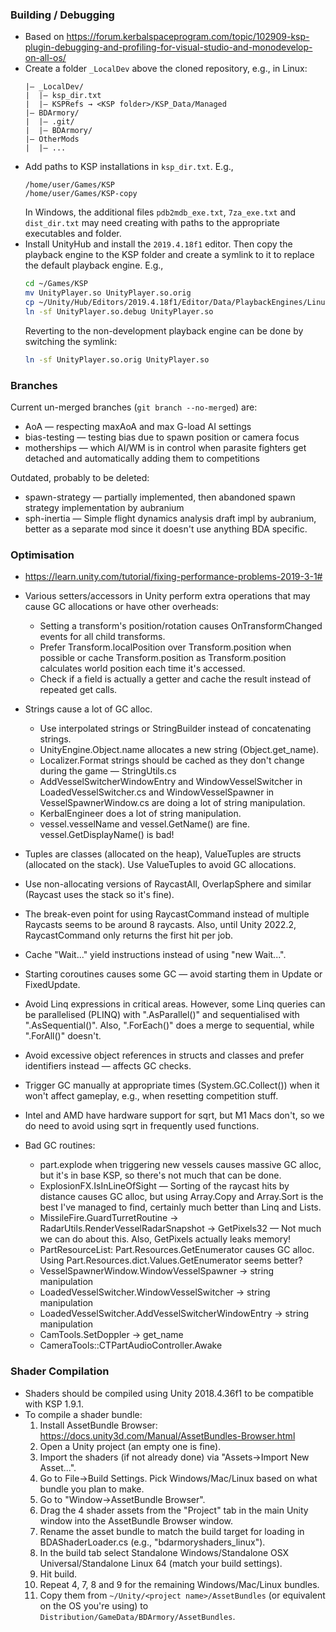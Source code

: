 ### Building / Debugging
- Based on https://forum.kerbalspaceprogram.com/topic/102909-ksp-plugin-debugging-and-profiling-for-visual-studio-and-monodevelop-on-all-os/
- Create a folder `_LocalDev` above the cloned repository, e.g., in Linux:
    ```
    |— _LocalDev/
    |  |— ksp_dir.txt
    |  |— KSPRefs → <KSP folder>/KSP_Data/Managed
    |— BDArmory/
    |  |— .git/
    |  |— BDArmory/
    |— OtherMods
    |  |— ...
    ```
- Add paths to KSP installations in `ksp_dir.txt`. E.g.,
    ```
    /home/user/Games/KSP
    /home/user/Games/KSP-copy
    ```
    In Windows, the additional files `pdb2mdb_exe.txt`, `7za_exe.txt` and `dist_dir.txt` may need creating with paths to the appropriate executables and folder.
- Install UnityHub and install the `2019.4.18f1` editor. Then copy the playback engine to the KSP folder and create a symlink to it to replace the default playback engine. E.g.,
    ```bash
    cd ~/Games/KSP
    mv UnityPlayer.so UnityPlayer.so.orig
    cp ~/Unity/Hub/Editors/2019.4.18f1/Editor/Data/PlaybackEngines/LinuxStandaloneSupport/Variations/linux64_withgfx_development_mono/UnityPlayer.so UnityPlayer.so.debug
    ln -sf UnityPlayer.so.debug UnityPlayer.so
    ```
    Reverting to the non-development playback engine can be done by switching the symlink:
    ```bash
    ln -sf UnityPlayer.so.orig UnityPlayer.so
    ```

### Branches
Current un-merged branches (`git branch --no-merged`) are:
- AoA — respecting maxAoA and max G-load AI settings
- bias-testing — testing bias due to spawn position or camera focus
- motherships — which AI/WM is in control when parasite fighters get detached and automatically adding them to competitions

Outdated, probably to be deleted:
- spawn-strategy — partially implemented, then abandoned spawn strategy implementation by aubranium
- sph-inertia — Simple flight dynamics analysis draft impl by aubranium, better as a separate mod since it doesn't use anything BDA specific.


### Optimisation
- https://learn.unity.com/tutorial/fixing-performance-problems-2019-3-1#
- Various setters/accessors in Unity perform extra operations that may cause GC allocations or have other overheads:
    - Setting a transform's position/rotation causes OnTransformChanged events for all child transforms.
    - Prefer Transform.localPosition over Transform.position when possible or cache Transform.position as Transform.position calculates world position each time it's accessed.
    - Check if a field is actually a getter and cache the result instead of repeated get calls.
- Strings cause a lot of GC alloc.
    - Use interpolated strings or StringBuilder instead of concatenating strings.
    - UnityEngine.Object.name allocates a new string (Object.get_name).
    - Localizer.Format strings should be cached as they don't change during the game — StringUtils.cs
    - AddVesselSwitcherWindowEntry and WindowVesselSwitcher in LoadedVesselSwitcher.cs and WindowVesselSpawner in VesselSpawnerWindow.cs are doing a lot of string manipulation.
    - KerbalEngineer does a lot of string manipulation.
    - vessel.vesselName and vessel.GetName() are fine. vessel.GetDisplayName() is bad!
- Tuples are classes (allocated on the heap), ValueTuples are structs (allocated on the stack). Use ValueTuples to avoid GC allocations.
- Use non-allocating versions of RaycastAll, OverlapSphere and similar (Raycast uses the stack so it's fine).
- The break-even point for using RaycastCommand instead of multiple Raycasts seems to be around 8 raycasts. Also, until Unity 2022.2, RaycastCommand only returns the first hit per job.
- Cache "Wait..." yield instructions instead of using "new Wait...".
- Starting coroutines causes some GC — avoid starting them in Update or FixedUpdate.
- Avoid Linq expressions in critical areas. However, some Linq queries can be parallelised (PLINQ) with ".AsParallel()" and sequentialised with ".AsSequential()". Also, ".ForEach()" does a merge to sequential, while ".ForAll()" doesn't.
- Avoid excessive object references in structs and classes and prefer identifiers instead — affects GC checks.
- Trigger GC manually at appropriate times (System.GC.Collect()) when it won't affect gameplay, e.g., when resetting competition stuff.
- Intel and AMD have hardware support for sqrt, but M1 Macs don't, so we do need to avoid using sqrt in frequently used functions.

- Bad GC routines:
    - part.explode when triggering new vessels causes massive GC alloc, but it's in base KSP, so there's not much that can be done.
    - ExplosionFX.IsInLineOfSight — Sorting of the raycast hits by distance causes GC alloc, but using Array.Copy and Array.Sort is the best I've managed to find, certainly much better than Linq and Lists.
    - MissileFire.GuardTurretRoutine -> RadarUtils.RenderVesselRadarSnapshot -> GetPixels32 — Not much we can do about this. Also, GetPixels actually leaks memory!
    - PartResourceList: Part.Resources.GetEnumerator causes GC alloc. Using Part.Resources.dict.Values.GetEnumerator seems better?
    - VesselSpawnerWindow.WindowVesselSpawner -> string manipulation
    - LoadedVesselSwitcher.WindowVesselSwitcher -> string manipulation
    - LoadedVesselSwitcher.AddVesselSwitcherWindowEntry -> string manipulation
    - CamTools.SetDoppler -> get_name
    - CameraTools::CTPartAudioController.Awake

### Shader Compilation
- Shaders should be compiled using Unity 2018.4.36f1 to be compatible with KSP 1.9.1.
- To compile a shader bundle:
    1. Install AssetBundle Browser: https://docs.unity3d.com/Manual/AssetBundles-Browser.html
    2. Open a Unity project (an empty one is fine).
    3. Import the shaders (if not already done) via "Assets->Import New Asset...".
    4. Go to File->Build Settings. Pick Windows/Mac/Linux based on what bundle you plan to make.
    5. Go to "Window->AssetBundle Browser".
    6. Drag the 4 shader assets from the "Project" tab in the main Unity window into the AssetBundle Browser window.
    7. Rename the asset bundle to match the build target for loading in BDAShaderLoader.cs (e.g., "bdarmoryshaders_linux").
    8. In the build tab select Standalone Windows/Standalone OSX Universal/Standalone Linux 64 (match your build settings).
    9. Hit build.
    10. Repeat 4, 7, 8 and 9 for the remaining Windows/Mac/Linux bundles.
    11. Copy them from `~/Unity/<project name>/AssetBundles` (or equivalent on the OS you're using) to `Distribution/GameData/BDArmory/AssetBundles`.